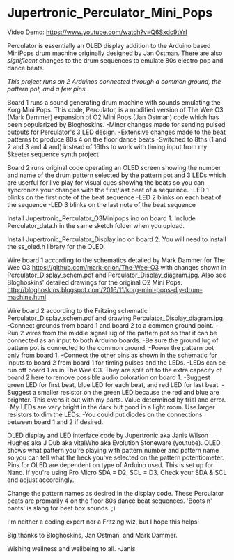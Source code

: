 # Jupertronic_Perculator_Mini_Pops

Video Demo: https://www.youtube.com/watch?v=Q6Sxdc9tYrI

Perculator is essentially an OLED display addition to the Arduino based MiniPops drum machine originally designed by Jan Ostman. 
There are also _significant_ changes to the drum sequences to emulate 80s electro pop and dance beats.

*This project runs on 2 Arduinos connected through a common ground, the pattern pot, and a few pins*

Board 1 runs a sound generating drum machine with sounds emulating the Korg Mini Pops. This code, Perculator, is a modified version of The Wee O3 (Mark Dammer) expansion of O2 Mini Pops (Jan Ostman) code which has been popularized by Bloghoskins.
  -Minor changes made for sending pulsed outputs for Perculator's 3 LED design.
  -Extensive changes made to the beat patterns to produce 80s 4 on the floor dance beats
  -Switched to 8ths (1 and 2 and 3 and 4 and) instead of 16ths to work with timing input from my Skeeter sequence synth project

Board 2 runs original code operating an OLED screen showing the number and name of the drum pattern selected by the pattern pot and 3 LEDs which are userful for live play for visual cues showing the beats so you can syncronize your changes with the first/last beat of a sequence.
  -LED 1 blinks on the first note of the beat sequence
  -LED 2 blinks on each beat of the sequence
  -LED 3 blinks on the last note of the beat sequence
  
Install Jupertronic_Perculator_O3Minipops.ino on board 1. Include Perculator_data.h in the same sketch folder when you upload.

Install Jupertronic_Perculator_Display.ino on board 2. You will need to install the ss_oled.h library for the OLED.

Wire board 1 according to the schematics detailed by Mark Dammer for The Wee O3 https://github.com/mark-orion/The-Wee-O3 with changes shown in Perculator_Display_schem.pdf and Perculator_Display_diagram.jpg.
Also see Bloghoskins' detailed drawings for the original O2 Mini Pops. http://bloghoskins.blogspot.com/2016/11/korg-mini-pops-diy-drum-machine.html

Wire board 2 according to the Fritzing schematic Perculator_Display_schem.pdf and drawing Perculator_Display_diagram.jpg.
  -Connect grounds from board 1 and board 2 to a common ground point.
  -Run 2 wires from the middle signal lug of the pattern pot so that it can be connected as an input to both Arduino boards. 
  -Be sure the ground lug of pattern pot is connected to the common ground. 
  -Power the pattern pot only from board 1. 
  -Connect the other pins as shown in the schematic for inputs to board 2 from board 1 for timing pulses and the LEDs.
  -LEDs can be run off board 1 as in The Wee O3. They are split off to the extra capacity of board 2 here to remove possible audio coloration on board 1.
  -Suggest green LED for first beat, blue LED for each beat, and red LED for last beat. 
  -Suggest a smaller resistor on the green LED because the red and blue are brighter. This evens it out with my parts. Value determined by trial and error. 
  -My LEDs are very bright in the dark but good in a light room. Use larger resistors to dim the LEDs.
  -You could put diodes on the connections between board 1 and 2 if desired.

OLED display and LED interface code by Jupertronic aka Janis Wilson Hughes aka J Dub aka vitalWho aka Evolution Stoneware (youtube).
OLED shows what pattern you're playing with pattern number and pattern name so you can tell what the heck you've selected on the pattern potentiometer.
Pins for OLED are dependent on type of Arduino used. This is set up for Nano. If you're using Pro Micro SDA = D2, SCL = D3. Check your SDA & SCL and adjust accordingly.

Change the pattern names as desired in the display code. These Perculator beats are promarily 4 on the floor 80s dance beat sequences. 'Boots n' pants' is slang for beat box sounds. ;) 

I'm neither a coding expert nor a Fritzing wiz, but I hope this helps!

Big thanks to Bloghoskins, Jan Ostman, and Mark Dammer.

Wishing wellness and wellbeing to all.
-Janis
